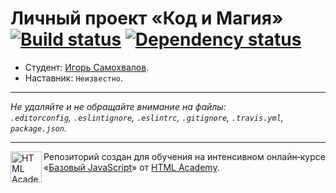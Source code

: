 # Личный проект «Код и Магия» [![Build status][travis-image]][travis-url] [![Dependency status][dependency-image]][dependency-url]

* Студент: [Игорь Самохвалов](https://up.htmlacademy.ru/javascript/5/user/183701).
* Наставник: `Неизвестно`.

---

_Не удаляйте и не обращайте внимание на файлы:_<br>
_`.editorconfig`, `.eslintignore`, `.eslintrc`, `.gitignore`, `.travis.yml`, `package.json`._

---

<a href="https://htmlacademy.ru/intensive/javascript"><img align="left" width="50" height="50" title="HTML Academy" src="https://up.htmlacademy.ru/static/img/intensive/javascript/logo-for-github.svg"></a>

Репозиторий создан для обучения на интенсивном онлайн‑курсе «[Базовый JavaScript](https://htmlacademy.ru/intensive/javascript)» от [HTML Academy](https://htmlacademy.ru).

[travis-image]: https://travis-ci.org/htmlacademy-javascript/183701-code-and-magick.svg?branch=master
[travis-url]: https://travis-ci.org/htmlacademy-javascript/183701-code-and-magick
[dependency-image]: https://david-dm.org/htmlacademy-javascript/183701-code-and-magick.svg?style=flat-square
[dependency-url]: https://david-dm.org/htmlacademy-javascript/183701-code-and-magick
